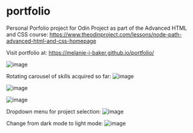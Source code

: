 # portfolio

Personal Porfolio project for Odin Project as part of the Advanced HTML and CSS course: https://www.theodinproject.com/lessons/node-path-advanced-html-and-css-homepage

Visit portfolio at:
https://melanie-j-baker.github.io/portfolio/

![image](https://github.com/Melanie-J-Baker/portfolio/assets/104843873/dcbb2533-1c12-41ea-9d37-492290c9ba24)

Rotating carousel of skills acquired so far:
![image](https://github.com/Melanie-J-Baker/portfolio/assets/104843873/543d2c2d-cf04-41b0-8bc9-f5cf1e180d2e)

![image](https://github.com/Melanie-J-Baker/portfolio/assets/104843873/1f3286ea-5e0c-4bc2-94d4-8790b5166364)

![image](https://github.com/Melanie-J-Baker/portfolio/assets/104843873/aa32f286-68c9-46a0-a3a7-b17bb4a40a90)

Dropdown menu for project selection:
![image](https://github.com/Melanie-J-Baker/portfolio/assets/104843873/9cbcc76b-629d-461b-be8e-f625b811e446)

Change from dark mode to light mode:
![image](https://github.com/Melanie-J-Baker/portfolio/assets/104843873/016e4acc-44ec-42b9-809f-18c227d3e1fe)


